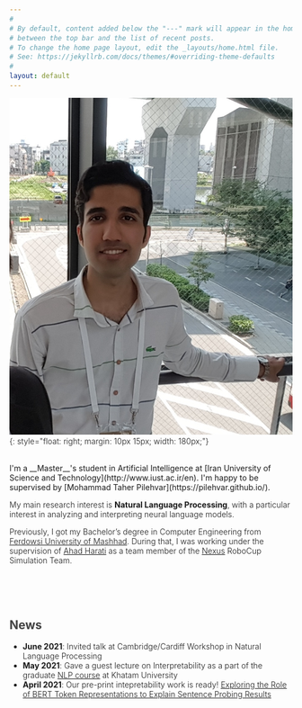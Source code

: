 ```yaml
---
#
# By default, content added below the "---" mark will appear in the home page
# between the top bar and the list of recent posts.
# To change the home page layout, edit the _layouts/home.html file.
# See: https://jekyllrb.com/docs/themes/#overriding-theme-defaults
#
layout: default
---
```


<style>
    p, li {font-weight: 300;}
</style>
<!-- (comment) the image below can be found in img folder of this very project-->

![me](/resources/people/me.jpg){: style="float: right; margin: 10px 15px; width: 180px;"}

<br>
I'm a __Master__'s student in Artificial Intelligence at [Iran University of Science and Technology](http://www.iust.ac.ir/en).
I'm happy to be supervised by [Mohammad Taher Pilehvar](https://pilehvar.github.io/).

My main research interest is __Natural Language Processing__, with a particular interest in analyzing and interpreting neural language models.

Previously, I got my Bachelor’s degree in Computer Engineering from [Ferdowsi University of Mashhad](https://en.um.ac.ir/). During that, I was working under the supervision of [Ahad Harati](http://a.harati.profcms.um.ac.ir/) as a team member of the [Nexus](http://nexus.um.ac.ir/) RoboCup Simulation Team.



<br><br><br>

## <span style="color:#424242">News </span>
* __June 2021__: Invited talk at Cambridge/Cardiff Workshop in Natural Language Processing
* __May 2021__: Gave a guest lecture on Interpretability as a part of the graduate [NLP course](https://teias-courses.github.io/nlp99/) at Khatam University
* __April 2021__: Our pre-print intepretability work is ready! [Exploring the Role of BERT Token Representations to Explain Sentence Probing Results](https://arxiv.org/abs/2104.01477)

